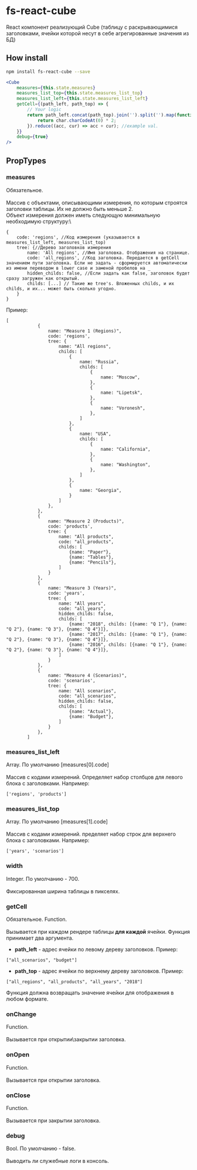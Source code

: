 # fs-react-cube
React компонент реализующий Cube (таблицу с раскрывающимися заголовками, ячейки которой несут в себе агрегированные значения из БД)

## How install
```bash
npm install fs-react-cube --save
```
```jsx harmony
<Cube
    measures={this.state.measures}
    measures_list_top={this.state.measures_list_top}
    measures_list_left={this.state.measures_list_left}
    getCell={(path_left, path_top) => {
        // Your logic
        return path_left.concat(path_top).join('').split('').map(function (char) {
            return char.charCodeAt(0) * 2;
        }).reduce((acc, cur) => acc + cur); //example val.
    }}
    debug={true}
/>
```

## PropTypes

### measures
Обязательное.\
\
Массив с объектами, описывающими измерения, по которым строятся заголовки таблицы. Их не должно быть меньше 2.\
Объект измерения должен иметь следующую минимальную необходимую структуру:\
```
{
    code: 'regions', //Код измерения (указывается в measures_list_left, measures_list_top)
    tree: {//Дерево заголовков измерения
        name: 'All regions', //Имя заголовка. Отображения на странице.
        code: 'all_regions', //Код заголовка. Передается в getCell значением пути заголовка. Если не задать - сформируется автоматически из имени переводом в lower case и заменой пробелов на _
        hidden_childs: false, //Если задать как false, заголовок будет сразу загружен как открытый.
        childs: [...] // Такие же tree's. Вложенных childs, и их childs, и их... может быть сколько угодно.
    } 
}
```
Пример:
```
[
            {
                name: "Measure 1 (Regions)",
                code: 'regions',
                tree: {
                    name: "All regions",
                    childs: [
                        {
                            name: "Russia",
                            childs: [
                                {
                                    name: "Moscow",
                                },
                                {
                                    name: "Lipetsk",
                                },
                                {
                                    name: "Voronesh",
                                },
                            ]
                        },
                        {
                            name: "USA",
                            childs: [
                                {
                                    name: "California",
                                },
                                {
                                    name: "Washington",
                                },
                            ]
                        },
                        {
                            name: "Georgia",
                        }
                    ]
                },
            },
            {
                name: "Measure 2 (Products)",
                code: 'products',
                tree: {
                    name: "All products",
                    code: "all_products",
                    childs: [
                        {name: "Paper"},
                        {name: "Tables"},
                        {name: "Pencils"},
                    ]
                }
            },
            {
                name: "Measure 3 (Years)",
                code: 'years',
                tree: {
                    name: "All years",
                    code: "all_years",
                    hidden_childs: false,
                    childs: [
                        {name: "2018", childs: [{name: "Q 1"}, {name: "Q 2"}, {name: "Q 3"}, {name: "Q 4"}]},
                        {name: "2017", childs: [{name: "Q 1"}, {name: "Q 2"}, {name: "Q 3"}, {name: "Q 4"}]},
                        {name: "2016", childs: [{name: "Q 1"}, {name: "Q 2"}, {name: "Q 3"}, {name: "Q 4"}]},
                    ]
                }
            },
            {
                name: "Measure 4 (Scenarios)",
                code: 'scenarios',
                tree: {
                    name: "All scenarios",
                    code: "all_scenarios",
                    hidden_childs: false,
                    childs: [
                        {name: "Actual"},
                        {name: "Budget"},
                    ]
                }
            },
        ]
```

### measures_list_left
Array. По умолчанию [measures[0].code]\
\
Массив с кодами измерений. Определяет набор столбцов для левого блока с заголовками.
Например:
```
['regions', 'products']
```

### measures_list_top
Array. По умолчанию [measures[1].code]\
\
Массив с кодами измерений. пределяет набор строк для верхнего блока с заголовками.
Например:
```
['years', 'scenarios']
```
### width
Integer. По умолчанию - 700.\
\
Фиксированная ширина таблицы в пикселях.

### getCell
Обязательное. Function.\
\
Вызывается при каждом рендере таблицы **для каждой** ячейки. Функция принимает два аргумента.
* **path_left** - адрес ячейки по левому дереву заголовков. Пример:
```
["all_scenarios", "budget"]
```
* **path_top** - адрес ячейки по верхнему дереву заголовков. Пример:
```
["all_regions", "all_products", "all_years", "2018"]
```
Функция должна возвращать значение ячейки для отображения в любом формате.

### onChange
Function.\
\
Вызывается при открытии\закрытии заголовка.

### onOpen
Function.\
\
Вызывается при открытии заголовка.

### onClose
Function.\
\
Вызывается при закрытии заголовка.

### debug
Bool. По умолчанию - false.\
\
Выводить ли служебные логи в консоль.